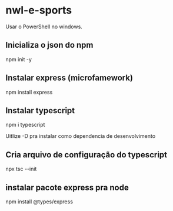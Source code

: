 # nwl-e-sports

Usar o PowerShell no windows.

## Inicializa o json do npm
npm init -y

## Instalar express (microfamework)
npm install express

## Instalar typescript
npm i typescript

Uitlize -D pra instalar como dependencia de desenvolvimento

## Cria arquivo de configuração do typescript
 npx tsc --init
 
## instalar pacote express pra node
npm install @types/express
